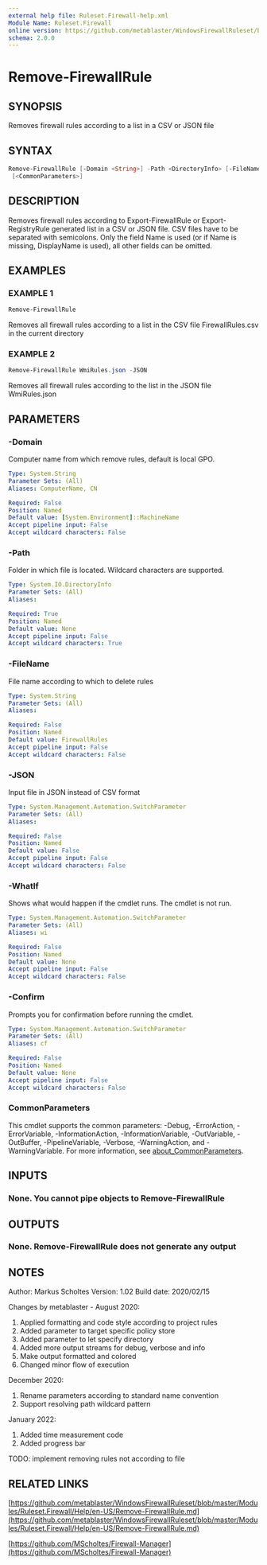 ```yaml
---
external help file: Ruleset.Firewall-help.xml
Module Name: Ruleset.Firewall
online version: https://github.com/metablaster/WindowsFirewallRuleset/blob/master/Modules/Ruleset.Firewall/Help/en-US/Remove-FirewallRule.md
schema: 2.0.0
---
```


# Remove-FirewallRule

## SYNOPSIS

Removes firewall rules according to a list in a CSV or JSON file

## SYNTAX

```powershell
Remove-FirewallRule [-Domain <String>] -Path <DirectoryInfo> [-FileName <String>] [-JSON] [-WhatIf] [-Confirm]
 [<CommonParameters>]
```

## DESCRIPTION

Removes firewall rules according to Export-FirewallRule or Export-RegistryRule generated list in a
CSV or JSON file.
CSV files have to be separated with semicolons.
Only the field Name is used (or if Name is missing, DisplayName is used), all other fields can be omitted.

## EXAMPLES

### EXAMPLE 1

```powershell
Remove-FirewallRule
```

Removes all firewall rules according to a list in the CSV file FirewallRules.csv in the current directory

### EXAMPLE 2

```powershell
Remove-FirewallRule WmiRules.json -JSON
```

Removes all firewall rules according to the list in the JSON file WmiRules.json

## PARAMETERS

### -Domain

Computer name from which remove rules, default is local GPO.

```yaml
Type: System.String
Parameter Sets: (All)
Aliases: ComputerName, CN

Required: False
Position: Named
Default value: [System.Environment]::MachineName
Accept pipeline input: False
Accept wildcard characters: False
```

### -Path

Folder in which file is located.
Wildcard characters are supported.

```yaml
Type: System.IO.DirectoryInfo
Parameter Sets: (All)
Aliases:

Required: True
Position: Named
Default value: None
Accept pipeline input: False
Accept wildcard characters: True
```

### -FileName

File name according to which to delete rules

```yaml
Type: System.String
Parameter Sets: (All)
Aliases:

Required: False
Position: Named
Default value: FirewallRules
Accept pipeline input: False
Accept wildcard characters: False
```

### -JSON

Input file in JSON instead of CSV format

```yaml
Type: System.Management.Automation.SwitchParameter
Parameter Sets: (All)
Aliases:

Required: False
Position: Named
Default value: False
Accept pipeline input: False
Accept wildcard characters: False
```

### -WhatIf

Shows what would happen if the cmdlet runs.
The cmdlet is not run.

```yaml
Type: System.Management.Automation.SwitchParameter
Parameter Sets: (All)
Aliases: wi

Required: False
Position: Named
Default value: None
Accept pipeline input: False
Accept wildcard characters: False
```

### -Confirm

Prompts you for confirmation before running the cmdlet.

```yaml
Type: System.Management.Automation.SwitchParameter
Parameter Sets: (All)
Aliases: cf

Required: False
Position: Named
Default value: None
Accept pipeline input: False
Accept wildcard characters: False
```

### CommonParameters

This cmdlet supports the common parameters: -Debug, -ErrorAction, -ErrorVariable, -InformationAction, -InformationVariable, -OutVariable, -OutBuffer, -PipelineVariable, -Verbose, -WarningAction, and -WarningVariable. For more information, see [about_CommonParameters](http://go.microsoft.com/fwlink/?LinkID=113216).

## INPUTS

### None. You cannot pipe objects to Remove-FirewallRule

## OUTPUTS

### None. Remove-FirewallRule does not generate any output

## NOTES

Author: Markus Scholtes
Version: 1.02
Build date: 2020/02/15

Changes by metablaster - August 2020:

1. Applied formatting and code style according to project rules
2. Added parameter to target specific policy store
3. Added parameter to let specify directory
4. Added more output streams for debug, verbose and info
5. Make output formatted and colored
6. Changed minor flow of execution

December 2020:

1. Rename parameters according to standard name convention
2. Support resolving path wildcard pattern

January 2022:

1. Added time measurement code
2. Added progress bar

TODO: implement removing rules not according to file

## RELATED LINKS

[https://github.com/metablaster/WindowsFirewallRuleset/blob/master/Modules/Ruleset.Firewall/Help/en-US/Remove-FirewallRule.md](https://github.com/metablaster/WindowsFirewallRuleset/blob/master/Modules/Ruleset.Firewall/Help/en-US/Remove-FirewallRule.md)

[https://github.com/MScholtes/Firewall-Manager](https://github.com/MScholtes/Firewall-Manager)
